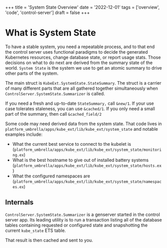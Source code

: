 +++
title = 'System State Overview'
date = '2022-12-01'
tags = ['overview', 'code', 'control-server']
draft = false
+++

# What is System State

To have a stable system, you need a repeatable process, and to that end the
control server uses functional paradigms to decide the generated Kubernetes
resources, change database state, or report usage stats. Those decisions on what
to do next are derived from the summary state of the world. `System State` is
the system we use to get an atomic summary to drive other parts of the system.

The main struct is `KubeExt.SystemState.StateSummary`. The struct is a carrier
of many different parts that are all gathered together simultaneously when
`ControlServer.SystemState.Summarizer` is called.

If you need a fresh and up-to-date `StateSummary,` call `&new/1`. If your use
case tolerates staleness, you can use `&cached/1`. If you only need a small part
of the summary, then call `&cached_field/2`

Some code may need derived data from the system state. That code lives in
`platform_umbrella/apps/kube_ext/lib/kube_ext/system_state` and notable examples
include:

- What the current best service to connect to the kubelet is
  (`platform_umbrella/apps/kube_ext/lib/kube_ext/system_state/monitoring.ex`)
- What is the best hostname to give out of installed battery systems
  (`platform_umbrella/apps/kube_ext/lib/kube_ext/system_state/hosts.ex`)
- What the configured namespaces are
  (`platform_umbrella/apps/kube_ext/lib/kube_ext/system_state/namespaces.ex`)

## Internals

`ControlServer.SystemState.Summarizer` is a genserver started in the control
server app. Its leading utility is to run a transaction listing all of the
database tables containing requested or configured state and snapshotting the
current `kube_state` ETS table.

That result is then cached and sent to you.
